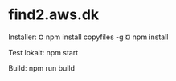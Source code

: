 # find2.aws.dk

Installer: 
	¤ npm install copyfiles -g
	¤ npm install

Test lokalt: npm start

Build: npm run build